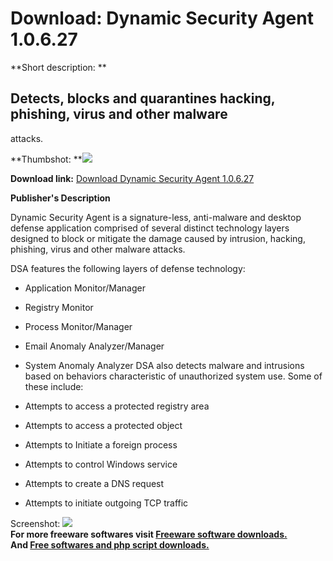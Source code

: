 # Download: Dynamic Security Agent 1.0.6.27

**Short description: **

## Detects, blocks and quarantines hacking, phishing, virus and other malware
attacks.

  
**Thumbshot: **![](http://www.freewarefiles.com/screenshot/dynsecurityagent_md.gif)   
  
**Download link:** [Download Dynamic Security Agent 1.0.6.27](http://freesoftwares.boysofts.com/Dynamic-Security-Agent_program_20882.html)  
  

**Publisher's Description**  
  

Dynamic Security Agent is a signature-less, anti-malware and desktop defense
application comprised of several distinct technology layers designed to block
or mitigate the damage caused by intrusion, hacking, phishing, virus and other
malware attacks.

DSA features the following layers of defense technology:

  * Application Monitor/Manager 
  * Registry Monitor 
  * Process Monitor/Manager 
  * Email Anomaly Analyzer/Manager 
  * System Anomaly Analyzer 
DSA also detects malware and intrusions based on behaviors characteristic of
unauthorized system use. Some of these include:

  * Attempts to access a protected registry area 
  * Attempts to access a protected object 
  * Attempts to Initiate a foreign process 
  * Attempts to control Windows service 
  * Attempts to create a DNS request 
  * Attempts to initiate outgoing TCP traffic 

  
  
Screenshot: ![](http://www.freewarefiles.com/screenshot/dynsecurityagent.gif)  
**For more freeware softwares visit [Freeware software downloads.](http://freesoftwares.boysofts.com/)**   
**And [Free softwares and php script downloads.](http://www.boysofts.com/)**

